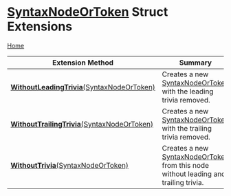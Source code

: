 # [SyntaxNodeOrToken](https://docs.microsoft.com/en-us/dotnet/api/microsoft.codeanalysis.syntaxnodeortoken) Struct Extensions

[Home](../../../README.md)

| Extension Method | Summary |
| ---------------- | ------- |
| [**WithoutLeadingTrivia**(SyntaxNodeOrToken)](../../../Roslynator/SyntaxExtensions/WithoutLeadingTrivia/README.md#Roslynator_SyntaxExtensions_WithoutLeadingTrivia_Microsoft_CodeAnalysis_SyntaxNodeOrToken_) | Creates a new [SyntaxNodeOrToken](https://docs.microsoft.com/en-us/dotnet/api/microsoft.codeanalysis.syntaxnodeortoken) with the leading trivia removed\. |
| [**WithoutTrailingTrivia**(SyntaxNodeOrToken)](../../../Roslynator/SyntaxExtensions/WithoutTrailingTrivia/README.md#Roslynator_SyntaxExtensions_WithoutTrailingTrivia_Microsoft_CodeAnalysis_SyntaxNodeOrToken_) | Creates a new [SyntaxNodeOrToken](https://docs.microsoft.com/en-us/dotnet/api/microsoft.codeanalysis.syntaxnodeortoken) with the trailing trivia removed\. |
| [**WithoutTrivia**(SyntaxNodeOrToken)](../../../Roslynator/SyntaxExtensions/WithoutTrivia/README.md) | Creates a new [SyntaxNodeOrToken](https://docs.microsoft.com/en-us/dotnet/api/microsoft.codeanalysis.syntaxnodeortoken) from this node without leading and trailing trivia\. |

